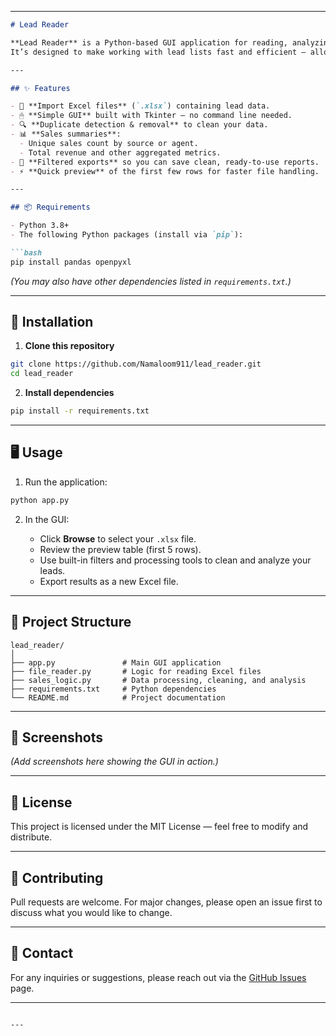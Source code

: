 
---

````markdown
# Lead Reader

**Lead Reader** is a Python-based GUI application for reading, analyzing, and processing lead data from Excel (`.xlsx`) files.  
It’s designed to make working with lead lists fast and efficient — allowing you to import, filter, clean, and summarize your sales data without wrestling with spreadsheets.

---

## ✨ Features

- 📂 **Import Excel files** (`.xlsx`) containing lead data.
- 🖱 **Simple GUI** built with Tkinter — no command line needed.
- 🔍 **Duplicate detection & removal** to clean your data.
- 📊 **Sales summaries**:
  - Unique sales count by source or agent.
  - Total revenue and other aggregated metrics.
- 📑 **Filtered exports** so you can save clean, ready-to-use reports.
- ⚡ **Quick preview** of the first few rows for faster file handling.

---

## 📦 Requirements

- Python 3.8+
- The following Python packages (install via `pip`):

```bash
pip install pandas openpyxl
````

*(You may also have other dependencies listed in `requirements.txt`.)*

---

## 🚀 Installation

1. **Clone this repository**

```bash
git clone https://github.com/Namaloom911/lead_reader.git
cd lead_reader
```

2. **Install dependencies**

```bash
pip install -r requirements.txt
```

---

## 🖥 Usage

1. Run the application:

```bash
python app.py
```

2. In the GUI:

   * Click **Browse** to select your `.xlsx` file.
   * Review the preview table (first 5 rows).
   * Use built-in filters and processing tools to clean and analyze your leads.
   * Export results as a new Excel file.

---

## 📂 Project Structure

```
lead_reader/
│
├── app.py               # Main GUI application
├── file_reader.py       # Logic for reading Excel files
├── sales_logic.py       # Data processing, cleaning, and analysis
├── requirements.txt     # Python dependencies
└── README.md            # Project documentation
```

---

## 📸 Screenshots

*(Add screenshots here showing the GUI in action.)*

---

## 📝 License

This project is licensed under the MIT License — feel free to modify and distribute.

---

## 🤝 Contributing

Pull requests are welcome.
For major changes, please open an issue first to discuss what you would like to change.

---

## 📧 Contact

For any inquiries or suggestions, please reach out via the [GitHub Issues](https://github.com/Namaloom911/lead_reader/issues) page.

---

```

---

```
